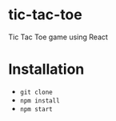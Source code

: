 # tic-tac-toe

Tic Tac Toe game using React

# Installation

- `git clone`
- `npm install`
- `npm start`
